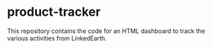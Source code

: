# product-tracker
This repository contains the code for an HTML dashboard to track the various activities from LinkedEarth. 
